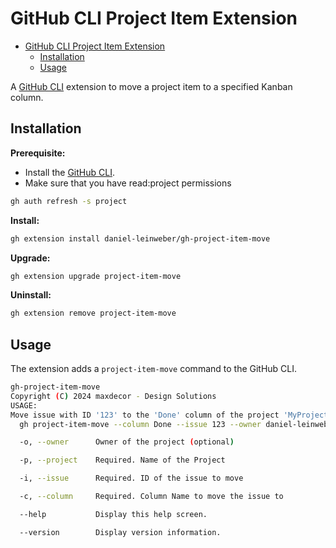 # GitHub CLI Project Item Extension

<!--toc:start-->
- [GitHub CLI Project Item Extension](#github-cli-project-item-extension)
  - [Installation](#installation)
  - [Usage](#usage)
<!--toc:end-->

A [GitHub CLI](https://github.com/cli/cli) extension to move a project item to a specified Kanban column.

## Installation

**Prerequisite:**

- Install the [GitHub CLI](https://github.com/cli/cli).
- Make sure that you have read:project permissions

```bash
gh auth refresh -s project
```

**Install:**

```bash
gh extension install daniel-leinweber/gh-project-item-move
```

**Upgrade:**

```bash
gh extension upgrade project-item-move
```

**Uninstall:**

```bash
gh extension remove project-item-move
```

## Usage

The extension adds a `project-item-move` command to the GitHub CLI.

```bash
gh-project-item-move
Copyright (C) 2024 maxdecor - Design Solutions
USAGE:
Move issue with ID '123' to the 'Done' column of the project 'MyProject':
  gh project-item-move --column Done --issue 123 --owner daniel-leinweber --project MyProject

  -o, --owner      Owner of the project (optional)

  -p, --project    Required. Name of the Project

  -i, --issue      Required. ID of the issue to move

  -c, --column     Required. Column Name to move the issue to

  --help           Display this help screen.

  --version        Display version information.
```
